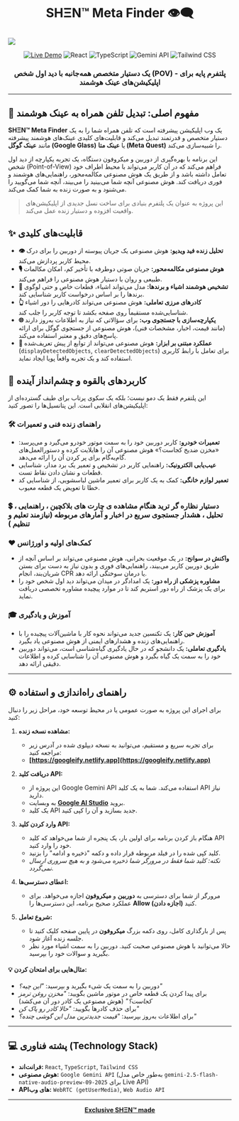 # <p align="center">SHΞN™ Meta Finder 👁️‍🗨️</p>
![](https://i.ibb.co/5hWVdM5b/x.jpg)

<p align="center">
  <a href="https://googleify.netlify.app/" target="_blank"><img src="https://img.shields.io/badge/Status-Live%20Demo-brightgreen?style=for-the-badge" alt="Live Demo" /></a>
  <img src="https://img.shields.io/badge/React-20232A?style=for-the-badge&logo=react&logoColor=61DAFB" alt="React" />
  <img src="https://img.shields.io/badge/TypeScript-007ACC?style=for-the-badge&logo=typescript&logoColor=white" alt="TypeScript" />
  <img src="https://img.shields.io/badge/Google%20Gemini-4285F4?style=for-the-badge&logo=google&logoColor=white" alt="Gemini API" />
  <img src="https://img.shields.io/badge/Tailwind_CSS-38B2AC?style=for-the-badge&logo=tailwind-css&logoColor=white" alt="Tailwind CSS" />
</p>

<h3 align="center">یک دستیار متخصص همه‌جانبه با دید اول شخص (POV) - پلتفرم پایه برای اپلیکیشن‌های عینک هوشمند</h3>

---

## 🎯 **مفهوم اصلی: تبدیل تلفن همراه به عینک هوشمند**

**SHΞN™ Meta Finder** یک وب اپلیکیشن پیشرفته است که تلفن همراه شما را به یک دستیار متخصص و قدرتمند تبدیل می‌کند و قابلیت‌های کلیدی عینک‌های هوشمند پیشرفته مانند **عینک گوگل (Google Glass)** یا **عینک متا (Meta Quest)** را شبیه‌سازی می‌کند.

این برنامه با بهره‌گیری از دوربین و میکروفون دستگاه، یک تجربه یکپارچه از دید اول شخص (Point-of-View) فراهم می‌کند که در آن کاربر می‌تواند با محیط اطراف خود تعامل داشته باشد و از طریق یک هوش مصنوعی مکالمه‌محور، راهنمایی‌های هوشمند و فوری دریافت کند. هوش مصنوعی آنچه شما می‌بینید را می‌بیند، آنچه شما می‌گویید را می‌شنود و به صورت زنده به شما کمک می‌کند.

> این پروژه به عنوان یک پلتفرم بنیادی برای ساخت نسل جدیدی از اپلیکیشن‌های واقعیت افزوده و دستیار زنده عمل می‌کند.

## ✨ **قابلیت‌های کلیدی**

- **👁️ تحلیل زنده فید ویدیو:** هوش مصنوعی یک جریان پیوسته از دوربین را برای درک محیط کاربر پردازش می‌کند.
- **🎙️ هوش مصنوعی مکالمه‌محور:** جریان صوتی دوطرفه با تأخیر کم، امکان مکالمات طبیعی و روان با دستیار هوش مصنوعی را فراهم می‌کند.
- **🧠 تشخیص هوشمند اشیاء و برندها:** مدل می‌تواند اشیاء، قطعات خاص و حتی لوگوی برندها را بر اساس درخواست کاربر شناسایی کند.
- **👆 کادرهای مرزی تعاملی:** هوش مصنوعی می‌تواند کادرهایی را دور اشیاء شناسایی‌شده مستقیماً روی صفحه بکشد تا توجه کاربر را جلب کند.
- **🌐 یکپارچه‌سازی با جستجوی وب:** برای سؤالاتی که نیاز به اطلاعات به‌روز دارند (مانند قیمت، اخبار، مشخصات فنی)، هوش مصنوعی از جستجوی گوگل برای ارائه پاسخ‌های دقیق و معتبر استفاده می‌کند.
- **🦾 عملکرد مبتنی بر ابزار:** هوش مصنوعی می‌تواند از توابع از پیش تعریف‌شده (`displayDetectedObjects`, `clearDetectedObjects`) برای تعامل با رابط کاربری استفاده کند و یک تجربه واقعاً پویا ایجاد نماید.

## 🚀 **کاربردهای بالقوه و چشم‌انداز آینده**

این پلتفرم فقط یک دمو نیست؛ بلکه یک سکوی پرتاب برای طیف گسترده‌ای از اپلیکیشن‌های انقلابی است. این پتانسیل‌ها را تصور کنید:

### 🛠️ **راهنمای زنده فنی و تعمیرات**
- **تعمیرات خودرو:** کاربر دوربین خود را به سمت موتور خودرو می‌گیرد و می‌پرسد: «مخزن ضدیخ کجاست؟» هوش مصنوعی آن را هایلایت کرده و دستورالعمل‌های گام‌به‌گام برای پر کردن آن را ارائه می‌دهد.
- **عیب‌یابی الکترونیک:** راهنمایی کاربر در تشخیص و تعمیر یک برد مدار، شناسایی قطعات و نشان دادن نقاط تست.
- **تعمیر لوازم خانگی:** کمک به یک کاربر برای تعمیر ماشین لباسشویی، از شناسایی کد خطا تا تعویض یک قطعه معیوب.

### 💲 دستیار نظاره گر ترید هنگام مشاهده ی چارت های بلاکچین ، راهنمایی ، تحلیل ، هشدار جستجوی سریع در اخبار و آمارهای مربوطه (نیازمند تعلیم و تنظیم )

### ❤️ **کمک‌های اولیه و اورژانس**
- **واکنش در سوانح:** در یک موقعیت بحرانی، هوش مصنوعی می‌تواند بر اساس آنچه از طریق دوربین کاربر می‌بیند، راهنمایی‌های فوری و بدون نیاز به دست برای بستن شریان‌بند، انجام CPR یا درمان سوختگی ارائه دهد.
- **مشاوره پزشکی از راه دور:** یک امدادگر در میدان می‌تواند دید اول شخص خود را برای یک پزشک از راه دور استریم کند تا در موارد پیچیده مشاوره تخصصی دریافت نماید.

### 🎓 **آموزش و یادگیری**
- **آموزش حین کار:** یک تکنسین جدید می‌تواند نحوه کار با ماشین‌آلات پیچیده را با راهنمایی‌های زنده و هشدارهای ایمنی از هوش مصنوعی یاد بگیرد.
- **یادگیری تعاملی:** یک دانشجو که در حال یادگیری گیاه‌شناسی است، می‌تواند دوربین خود را به سمت یک گیاه بگیرد و هوش مصنوعی آن را شناسایی کرده و اطلاعات دقیقی ارائه دهد.

---

## ⚙️ **راهنمای راه‌اندازی و استفاده**

برای اجرای این پروژه به صورت عمومی یا در محیط توسعه خود، مراحل زیر را دنبال کنید:

1.  **مشاهده نسخه زنده:**
    *   برای تجربه سریع و مستقیم، می‌توانید به نسخه دیپلوی شده در آدرس زیر مراجعه کنید:
    *   **[https://googleify.netlify.app](https://googleify.netlify.app)**

2.  **دریافت کلید API:**
    *   این پروژه از Google Gemini API استفاده می‌کند. شما به یک کلید API نیاز دارید.
    *   به وبسایت **[Google AI Studio](https://aistudio.google.com/app/apikey)** بروید.
    *   یک کلید API جدید بسازید و آن را کپی کنید.

3.  **وارد کردن کلید API:**
    *   هنگام باز کردن برنامه برای اولین بار، یک پنجره از شما می‌خواهد که کلید API خود را وارد کنید.
    *   کلید کپی شده را در فیلد مربوطه قرار داده و دکمه "ذخیره و ادامه" را بزنید.
    *   *نکته: کلید شما فقط در مرورگر شما ذخیره می‌شود و به هیچ سروری ارسال نمی‌گردد.*

4.  **اعطای دسترسی‌ها:**
    *   مرورگر از شما برای دسترسی به **دوربین** و **میکروفون** اجازه می‌خواهد. برای عملکرد صحیح برنامه، این دسترسی‌ها را **Allow (اجازه دادن)** کنید.

5.  **شروع تعامل:**
    *   پس از بارگذاری کامل، روی دکمه بزرگ **میکروفون** در پایین صفحه کلیک کنید تا جلسه زنده آغاز شود.
    *   حالا می‌توانید با هوش مصنوعی صحبت کنید. دوربین را به سمت اشیاء مورد نظر بگیرید و سوالات خود را بپرسید.

#### **💡 مثال‌هایی برای امتحان کردن:**
- دوربین را به سمت یک شیء بگیرید و بپرسید: *"این چیه؟"*
- برای پیدا کردن یک قطعه خاص در موتور ماشین بگویید: *"مخزن روغن ترمز کجاست؟"* (هوش مصنوعی یک کادر دور آن می‌کشد)
- برای حذف کادرها بگویید: *"حالا کادر رو پاک کن"*
- برای اطلاعات به‌روز بپرسید: *"قیمت جدیدترین مدل این گوشی چنده؟"*

---

## 💻 **پشته فناوری (Technology Stack)**

- **فرانت‌اند:** `React`, `TypeScript`, `Tailwind CSS`
- **هوش مصنوعی:** `Google Gemini API` (به‌طور خاص مدل `gemini-2.5-flash-native-audio-preview-09-2025` برای Live API)
- **API‌های وب:** `WebRTC (getUserMedia)`, `Web Audio API`

---

<p align="center">
  <a href="https://T.me/shervini" target="_blank" rel="noopener noreferrer">
    <strong>Exclusive SHΞN™ made</strong>
  </a>
</p>
